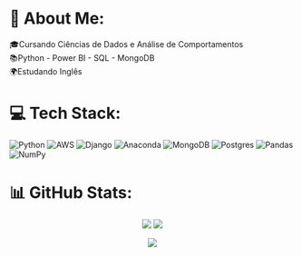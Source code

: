 # 💫 About Me:
🎓Cursando Ciências de Dados e Análise de Comportamentos<br>📚Python - Power BI - SQL - MongoDB<br>🌍Estudando Inglês


# 💻 Tech Stack:
![Python](https://img.shields.io/badge/python-3670A0?style=for-the-badge&logo=python&logoColor=ffdd54) ![AWS](https://img.shields.io/badge/AWS-%23FF9900.svg?style=for-the-badge&logo=amazon-aws&logoColor=white) ![Django](https://img.shields.io/badge/django-%23092E20.svg?style=for-the-badge&logo=django&logoColor=white) ![Anaconda](https://img.shields.io/badge/Anaconda-%2344A833.svg?style=for-the-badge&logo=anaconda&logoColor=white) ![MongoDB](https://img.shields.io/badge/MongoDB-%234ea94b.svg?style=for-the-badge&logo=mongodb&logoColor=white) ![Postgres](https://img.shields.io/badge/postgres-%23316192.svg?style=for-the-badge&logo=postgresql&logoColor=white) ![Pandas](https://img.shields.io/badge/pandas-%23150458.svg?style=for-the-badge&logo=pandas&logoColor=white) ![NumPy](https://img.shields.io/badge/numpy-%23013243.svg?style=for-the-badge&logo=numpy&logoColor=white)


# 📊 GitHub Stats:
<div align="center">
  
  ![](https://github-readme-stats.vercel.app/api?username=davidpereirads&theme=monokai&hide_border=false&include_all_commits=false&count_private=true)
  ![](https://github-readme-streak-stats.herokuapp.com/?user=davidpereirads&theme=monokai&hide_border=false)<br/>
  
</div>

<div align="center">

![](https://github-readme-stats.vercel.app/api/top-langs/?username=davidpereirads&theme=monokai&hide_border=false&include_all_commits=false&count_private=true&layout=compact&card_width=700)

</div>

<!-- Proudly created with GPRM ( https://gprm.itsvg.in ) -->
